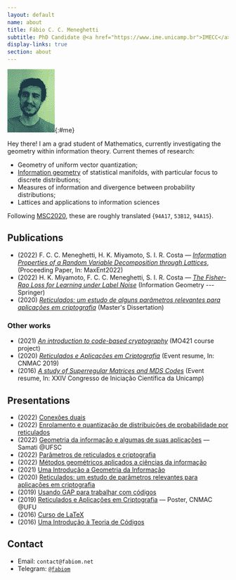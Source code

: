 ```yaml
---
layout: default
name: about
title: Fábio C. C. Meneghetti
subtitle: PhD Candidate @<a href="https://www.ime.unicamp.br">IMECC</a> (Unicamp)
display-links: true
section: about
---
```


![A pixelated picture of me.](me.png "This was created using dithering."){:#me}

Hey there! I am a grad student of Mathematics, currently investigating the geometry within information theory. Current themes of research:

- Geometry of uniform vector quantization;
- [Information geometry](/information-geometry) of statistical manifolds, with particular focus to discrete distributions;
- Measures of information and divergence between probability distributions;
- Lattices and applications to information sciences

Following [MSC2020](https://mathscinet.ams.org/mathscinet/msc/msc2020.html), these are roughly translated {`94A17`, `53B12`, `94A15`}.

## Publications

- (2022) F. C. C. Meneghetti, H. K. Miyamoto, S. I. R. Costa — *[Information Properties of a Random Variable Decomposition through Lattices](https://www.mdpi.com/2673-9984/5/1/19)*, (Proceeding Paper, In: MaxEnt2022)
- (2022) H. K. Miyamoto, F. C. C. Meneghetti, S. I. R. Costa — *[The Fisher-Rao Loss for Learning under Label Noise](https://doi.org/10.1007/s41884-022-00076-8)* (Information Geometry --- Springer)
- (2020) *[Reticulados: um estudo de alguns parâmetros relevantes para aplicações em criptografia](docs/dissertacao.pdf)* (Master's Dissertation)

### Other works

- (2021) *[An introduction to code-based cryptography](docs/code-based-cripto.pdf)* (MO421 course project)
- (2020) *[Reticulados e Aplicações em Criptografia](https://proceedings.sbmac.org.br/sbmac/article/view/2975/3007)* (Event resume, In: CNMAC 2019)
- (2016) *[A study of Superregular Matrices and MDS Codes](https://doi.org/10.19146/pibic-2016-51367)* (Event resume, In: XXIV Congresso de Iniciação Científica da Unicamp)

## Presentations

- (2022) [Conexões duais](docs/conexoes-duais-2022.pdf)
- (2022) [Enrolamento e quantização de distribuições de probabilidade por reticulados](docs/enrolamento-quantizacao-2022.pdf)
- (2022) [Geometria da informação e algumas de suas aplicações](docs/geoinfo-ufsc-2022.pdf) — Samati @UFSC
- (2022) [Parâmetros de reticulados e criptografia](docs/crypto-lattice-2022.pdf)
- (2022) [Métodos geométricos aplicados a ciências da informação](docs/quali-doutorado.pdf)
- (2021) [Uma Introdução a Geometria da Informação](docs/info-geometry2021.pdf)
- (2020) [Reticulados: um estudo de parâmetros relevantes para aplicações em criptografia](docs/defesa-mestrado.pdf)
- (2019) [Usando GAP para trabalhar com códigos](docs/gap-2019.pdf)
- (2019) [Reticulados e Aplicações em Criptografia](docs/cnmac-2019-poster.pdf) — Poster, CNMAC @UFU
- (2016) [Curso de LaTeX](/curso-LaTeX-camecc)
- (2016) [Uma Introdução à Teoria de Códigos](docs/divulgamat2016.pdf)

## Contact

- Email: `contact@fabiom.net`
- Telegram: [`@fabiom`](https://t.me/fabiom)
